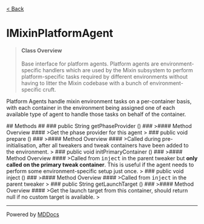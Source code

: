[< Back](../README.md)
# IMixinPlatformAgent #
>#### Class Overview ####
>Base interface for platform agents. Platform agents are environment-specific
 handlers which are used by the Mixin subsystem to perform platform-specific
 tasks required by different environments without having to litter the Mixin
 codebase with a bunch of environment-specific cruft.
 
 <p>Platform Agents handle mixin environment tasks on a per-container basis,
 with each container in the environment being assigned one of each available
 type of agent to handle those tasks on behalf of the container.</p>
## Methods ##
### public String getPhaseProvider () ###
>#### Method Overview ####
>Get the phase provider for this agent
>
### public void prepare () ###
>#### Method Overview ####
>Called during pre-initialisation, after all tweakers and tweak containers
 have been added to the environment.
>
### public void initPrimaryContainer () ###
>#### Method Overview ####
>Called from <tt>inject</tt> in the parent tweaker but <b>only called on
 the primary tweak container</b>. This is useful if the agent needs to
 perform some environment-specific setup just once.
>
### public void inject () ###
>#### Method Overview ####
>Called from <tt>inject</tt> in the parent tweaker
>
### public String getLaunchTarget () ###
>#### Method Overview ####
>Get the launch target from this container, should return null if no
 custom target is available.
>

---
Powered by [MDDocs](https://github.com/VRCube/MDDocs)